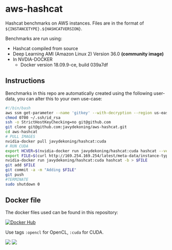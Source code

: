 # aws-hashcat
Hashcat benchmarks on AWS instances. Files are in the format of `${INSTANCETYPE}.${HASHCATVERSION}`.

Benchmarks are run using:

* Hashcat compiled from source
* Deep Learning AMI (Amazon Linux 2) Version 36.0 **(community image)**
* In NVDIA-DOCKER
  * Docker version 18.09.9-ce, build 039a7df

## Instructions

Benchmarks in this repo are automatically created using the following user-data, you can alter this to your own use-case:

```bash
#!/bin/bash
aws ssm get-parameter --name 'gitkey' --with-decryption --region us-east-1 | jq -r '.Parameter.Value' > ~/.ssh/id_rsa
chmod 0700 ~/.ssh/id_rsa
ssh -o StrictHostKeyChecking=no git@github.com
git clone git@github.com:javydekoning/aws-hashcat.git
cd aws-hashcat
# PULL IMAGES
nvidia-docker pull javydekoning/hashcat:cuda
# RUN CUDA
export HCVER=$(nvidia-docker run javydekoning/hashcat:cuda hashcat --version)
export FILE=$(curl http://169.254.169.254/latest/meta-data/instance-type).$HCVER.cuda.txt
nvidia-docker run javydekoning/hashcat:cuda hashcat -b > $FILE
git add $FILE
git commit -a -m "Adding $FILE"
git push
#TERMINATE
sudo shutdown 0
```

## Docker file

The docker files used can be found in this repository:

[![Docker Hub](http://dockeri.co/image/javydekoning/hashcat)](https://hub.docker.com/r/javydekoning/hashcat/)

Use tags `:opencl` for OpenCL, `:cuda` for CUDA.

[![](https://images.microbadger.com/badges/version/javydekoning/hashcat.svg)](https://microbadger.com/images/javydekoning/hashcat "Get your own version badge on microbadger.com")
[![](https://images.microbadger.com/badges/image/javydekoning/hashcat.svg)](https://microbadger.com/images/javydekoning/hashcat "Get your own image badge on microbadger.com")
